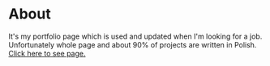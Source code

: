 # About
It's my portfolio page which is used and updated when I'm looking for a job. Unfortunately whole page and about 90% of projects are written in Polish. [Click here to see page.](https://kosiarznerek.github.io/portfolio-page/)